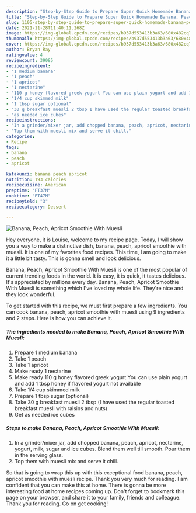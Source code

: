 ```yaml
---
description: "Step-by-Step Guide to Prepare Super Quick Homemade Banana, Peach, Apricot Smoothie With Muesli"
title: "Step-by-Step Guide to Prepare Super Quick Homemade Banana, Peach, Apricot Smoothie With Muesli"
slug: 1105-step-by-step-guide-to-prepare-super-quick-homemade-banana-peach-apricot-smoothie-with-muesli
date: 2021-11-28T11:40:11.268Z
image: https://img-global.cpcdn.com/recipes/b937d553413b3a63/680x482cq70/banana-peach-apricot-smoothie-with-muesli-recipe-main-photo.jpg
thumbnail: https://img-global.cpcdn.com/recipes/b937d553413b3a63/680x482cq70/banana-peach-apricot-smoothie-with-muesli-recipe-main-photo.jpg
cover: https://img-global.cpcdn.com/recipes/b937d553413b3a63/680x482cq70/banana-peach-apricot-smoothie-with-muesli-recipe-main-photo.jpg
author: Bryan Ray
ratingvalue: 4
reviewcount: 39085
recipeingredient:
- "1 medium banana"
- "1 peach"
- "1 apricot"
- "1 nectarine"
- "110 g honey flavored greek yogurt You can use plain yogurt and add 1 tbsp honey if flavored yogurt not available"
- "1/4 cup skimmed milk"
- "1 tbsp sugar optional"
- "30 g breakfast muesli 2 tbsp I have used the regular toasted breakfast muesli with raisins and nuts"
- "as needed ice cubes"
recipeinstructions:
- "In a grinder/mixer jar, add chopped banana, peach, apricot, nectarine, yogurt, milk, sugar and ice cubes. Blend them well till smooth. Pour them in the serving glass."
- "Top them with muesli mix and serve it chill."
categories:
- Recipe
tags:
- banana
- peach
- apricot

katakunci: banana peach apricot 
nutrition: 193 calories
recipecuisine: American
preptime: "PT37M"
cooktime: "PT47M"
recipeyield: "3"
recipecategory: Dessert

---
```



![Banana, Peach, Apricot Smoothie With Muesli](https://img-global.cpcdn.com/recipes/b937d553413b3a63/680x482cq70/banana-peach-apricot-smoothie-with-muesli-recipe-main-photo.jpg)

Hey everyone, it is Louise, welcome to my recipe page. Today, I will show you a way to make a distinctive dish, banana, peach, apricot smoothie with muesli. It is one of my favorites food recipes. This time, I am going to make it a little bit tasty. This is gonna smell and look delicious.

Banana, Peach, Apricot Smoothie With Muesli is one of the most popular of current trending foods in the world. It is easy, it is quick, it tastes delicious. It's appreciated by millions every day. Banana, Peach, Apricot Smoothie With Muesli is something which I've loved my whole life. They're nice and they look wonderful.




To get started with this recipe, we must first prepare a few ingredients. You can cook banana, peach, apricot smoothie with muesli using 9 ingredients and 2 steps. Here is how you can achieve it.

<!--inarticleads1-->

##### The ingredients needed to make Banana, Peach, Apricot Smoothie With Muesli:

1. Prepare 1 medium banana
1. Take 1 peach
1. Take 1 apricot
1. Make ready 1 nectarine
1. Make ready 110 g honey flavored greek yogurt You can use plain yogurt and add 1 tbsp honey if flavored yogurt not available
1. Take 1/4 cup skimmed milk
1. Prepare 1 tbsp sugar (optional)
1. Take 30 g breakfast muesli 2 tbsp (I have used the regular toasted breakfast muesli with raisins and nuts)
1. Get as needed ice cubes




<!--inarticleads2-->

##### Steps to make Banana, Peach, Apricot Smoothie With Muesli:

1. In a grinder/mixer jar, add chopped banana, peach, apricot, nectarine, yogurt, milk, sugar and ice cubes. Blend them well till smooth. Pour them in the serving glass.
1. Top them with muesli mix and serve it chill.




So that is going to wrap this up with this exceptional food banana, peach, apricot smoothie with muesli recipe. Thank you very much for reading. I am confident that you can make this at home. There is gonna be more interesting food at home recipes coming up. Don't forget to bookmark this page on your browser, and share it to your family, friends and colleague. Thank you for reading. Go on get cooking!
